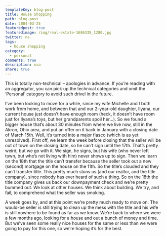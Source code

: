 ```yaml
---
templateKey: blog-post
title: House Shopping
path: blog-post
date: 2004-03-25
featuredpost: true
featuredimage: /img/real-estate-1686335_1280.jpg
twitter: na
tags:
  - house shopping
category: 
  - personal
comments: true
description: naa
share: true
---
```

This is totally non-technical – apologies in advance. If you’re reading with an aggregator, you can pick up the technical categories and omit the ‘Personal’ category to avoid such drivel in the future.

I’ve been looking to move for a while, since my wife Michelle and I both work from home, and between that and our 2-year-old daughter, Ilyana, our current house just doesn’t have enough room (heck, it doesn’t have room just for Ilyana’s toys, but her grandparents spoil her…). So we found a bigger house that’s about 30 minutes from where we live now, still in the Akron, Ohio area, and put an offer on it back in January with a closing date of March 15th. Well, it’s turned into a major fiasco (which is as yet unresolved). First off, we learn the week before closing that the seller will be out of town on the closing date, so he can’t sign until the 17th. That’s pretty weird, but we go with it. We sign, he signs, but his wife (who never left town, but who’s not living with him) never shows up to sign. Then we learn on the 18th that the title can’t transfer because the seller took out a new (second) mortgage on the house on the 11th. So the title’s clouded and they can’t transfer title. This pretty much stuns us (and our realtor, and the title company), since nobody has ever heard of such a thing. So on the 18th the title company gives us back our downpayment check and we’re pretty bummed out. We look at other houses. We think about building. We try, and fail, to comprehend what the seller was smoking.

A week goes by, and at this point we’re pretty much ready to move on. The would-be seller is still trying to clean up the mess with the title and his wife is still nowhere to be found as far as we know. We’re back to where we were a few months ago, looking for a house and out a bunch of money and time. But we’ve seen some really nice houses for the same or less than we were going to pay for this one, so we’re hoping it’s for the best.